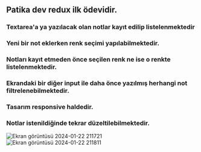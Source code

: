 

## Patika dev redux ilk ödevidir.

### Textarea'a ya yazılacak olan notlar kayıt edilip listelenmektedir
### Yeni bir not eklerken renk seçimi yapılabilmektedir.
### Notları kayıt etmeden önce seçilen renk ne ise o renkte listelenmektedir.
### Ekrandaki bir diğer input ile daha önce yazılmış herhangi not filtrelenebilmektedir.
### Tasarım responsive haldedir.
### Notlar  istenildiğinde tekrar düzeltilebilmektedir.





![Ekran görüntüsü 2024-01-22 211721](https://github.com/Eda-Inal/note-app/assets/119332810/ef2d79b2-14cf-453e-8025-2455bc07c2c1)
![Ekran görüntüsü 2024-01-22 211811](https://github.com/Eda-Inal/note-app/assets/119332810/7e3662f2-e787-4bfd-8fd1-e79d22ad2d74)
